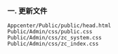 ### 一. 更新文件

	Appcenter/Public/public/head.html
	Public/Admin/css/public.css
	Public/Admin/css/zc_system.css
	Public/Admin/css/zc_index.css